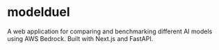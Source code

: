 # modelduel
A web application for comparing and benchmarking different AI models using AWS Bedrock. Built with Next.js and FastAPI.
